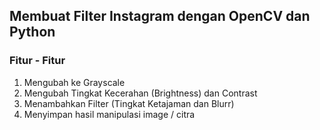 ## Membuat Filter Instagram dengan OpenCV dan Python
### Fitur - Fitur
1. Mengubah ke Grayscale
2. Mengubah Tingkat Kecerahan (Brightness) dan Contrast
3. Menambahkan Filter (Tingkat Ketajaman dan Blurr)
4. Menyimpan hasil manipulasi image / citra

